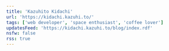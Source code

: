 ```yaml
---
title: 'Kazuhito Kidachi'
url: 'https://kidachi.kazuhi.to/'
tags: ['web developer', 'space enthusiast', 'coffee lover']
updatesFeed: 'https://kidachi.kazuhi.to/blog/index.rdf'
nsfw: false
rss: true
---
```

